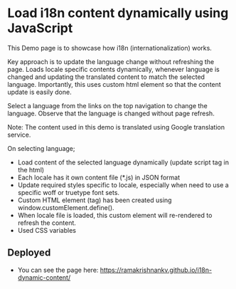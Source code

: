 # Load i18n content dynamically using JavaScript

This Demo page is to showcase how i18n (internationalization) works. 

Key approach is to update the language change without refreshing the page. Loads locale specific contents dynamically, whenever language is changed and updating the translated content to match the selected language. Importantly, this uses custom html element so that the content update is easily done.

Select a language from the links on the top navigation to change the language. Observe that the language is changed without page refresh.

Note: The content used in this demo is translated using Google translation service.

On selecting language;
- Load content of the selected language dynamically (update script tag in the html)
- Each locale has it own content file (*.js) in JSON format
- Update required styles specific to locale, especially when need to use a specific woff or truetype font sets.
- Custom HTML element (tag) has been created using window.customElement.define().
- When locale file is loaded, this custom element will re-rendered to refresh the content.
- Used CSS variables

## Deployed

- You can see the page here: https://ramakrishnankv.github.io/i18n-dynamic-content/